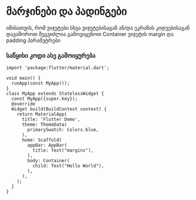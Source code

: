# მარჯინები და პადინგები
იმისათვის, რომ ვიჯეტები სხვა ვიჯეტებისაგან ან/და ეკრანის კიდეებისაგან დავაშოროთ შეგვიძლია გამოვიყენოთ Container ვიჯეტის margin და padding პარამეტრები

### საწყისი კოდი ასე გამოიყურება

```
import 'package:flutter/material.dart';

void main() {
  runApp(const MyApp());
}
class MyApp extends StatelessWidget {
  const MyApp({super.key});
  @override
  Widget build(BuildContext context) {
    return MaterialApp(
      title: 'Flutter Demo',
      theme: ThemeData(
        primarySwatch: Colors.blue,
      ),
      home: Scaffold(
        appBar: AppBar(
          title: Text("margins"),
        ),
        body: Container(
          child: Text("Hello World"),
        ),
      ),
    );
  }
}

```

